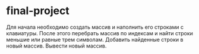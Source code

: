 # final-project

Для начала необходимо создать массив и наполнить его строками с клавиатуры.
После этого перебрать массив по индексам и найти строки меньшие или равные трем символам.
Добавить найденные строки в новый массив.
Вывести новый массив.

